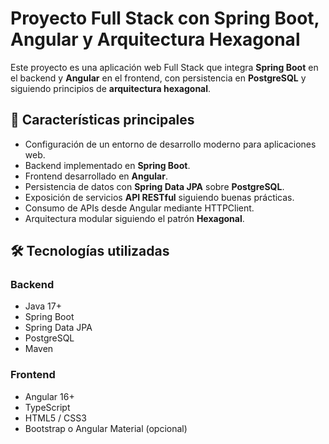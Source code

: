 # Proyecto Full Stack con Spring Boot, Angular y Arquitectura Hexagonal

Este proyecto es una aplicación web Full Stack que integra **Spring Boot** en el backend y **Angular** en el frontend, con persistencia en **PostgreSQL** y siguiendo principios de **arquitectura hexagonal**.

## 🚀 Características principales
- Configuración de un entorno de desarrollo moderno para aplicaciones web.
- Backend implementado en **Spring Boot**.
- Frontend desarrollado en **Angular**.
- Persistencia de datos con **Spring Data JPA** sobre **PostgreSQL**.
- Exposición de servicios **API RESTful** siguiendo buenas prácticas.
- Consumo de APIs desde Angular mediante HTTPClient.
- Arquitectura modular siguiendo el patrón **Hexagonal**.

## 🛠 Tecnologías utilizadas
### Backend
- Java 17+
- Spring Boot
- Spring Data JPA
- PostgreSQL
- Maven

### Frontend
- Angular 16+
- TypeScript
- HTML5 / CSS3
- Bootstrap o Angular Material (opcional)
